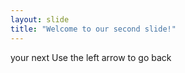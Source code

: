 ```yaml
---
layout: slide
title: "Welcome to our second slide!"
---
```

your next
Use the left arrow to go back
